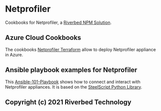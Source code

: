 # Netprofiler

Cookbooks for Netprofiler, a [Riverbed NPM Solution](https://www.riverbed.com/solutions/network-performance-monitoring.html).


## Azure Cloud Cookbooks

The cookbooks [Netprofiler Terraform](Azure-Cloud-Cookbooks/103-netprofiler-terraform-template) allow to deploy Netprofiler appliance in Azure.


## Ansible playbook examples for Netprofiler

This [Ansible-101-Playbook](Ansible-101-Playbook) shows how to connect and interact with Netprofiler appliances. It is based on the [SteelScript Python Library](https://github.com/riverbed/steelscript).


## Copyright (c) 2021 Riverbed Technology
